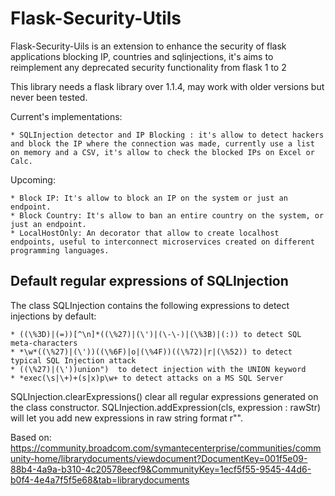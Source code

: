 # Flask-Security-Utils

Flask-Security-Uils is an extension to enhance the security of flask applications blocking IP, countries and sqlinjections, it's aims to reimplement any deprecated security functionality from flask 1 to 2

This library needs a flask library over 1.1.4, may work with older versions but never been tested.

Current's implementations:

    * SQLInjection detector and IP Blocking : it's allow to detect hackers and block the IP where the connection was made, currently use a list on memory and a CSV, it's allow to check the blocked IPs on Excel or Calc.

Upcoming:

    * Block IP: It's allow to block an IP on the system or just an endpoint.
    * Block Country: It's allow to ban an entire country on the system, or just an endpoint.
    * LocalHostOnly: An decorator that allow to create localhost endpoints, useful to interconnect microservices created on different programming languages.


Default regular expressions of SQLInjection
-------------------------------------------

The class SQLInjection contains the following expressions to detect injections by default:

    * ((\%3D)|(=))[^\n]*((\%27)|(\')|(\-\-)|(\%3B)|(:)) to detect SQL meta-characters
    * *\w*((\%27)|(\'))((\%6F)|o|(\%4F))((\%72)|r|(\%52)) to detect typical SQL Injection attack
    * ((\%27)|(\'))union")  to detect injection with the UNION keyword
    * *exec(\s|\+)+(s|x)p\w+ to detect attacks on a MS SQL Server

SQLInjection.clearExpressions() clear all regular expressions generated on the class constructor.
SQLInjection.addExpression(cls, expression : rawStr) will let you add new expressions in raw string format r"".

Based on:
https://community.broadcom.com/symantecenterprise/communities/community-home/librarydocuments/viewdocument?DocumentKey=001f5e09-88b4-4a9a-b310-4c20578eecf9&CommunityKey=1ecf5f55-9545-44d6-b0f4-4e4a7f5f5e68&tab=librarydocuments